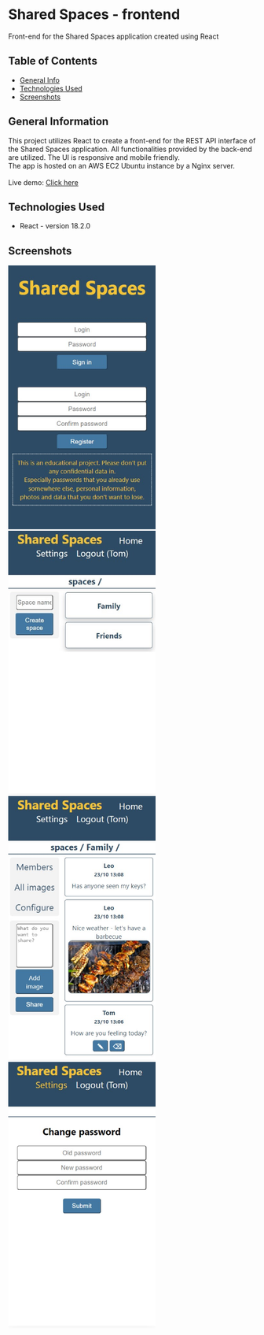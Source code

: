 # Shared Spaces - frontend
Front-end for the Shared Spaces application created using React
<br/>


## Table of Contents
* [General Info](#general-information)
* [Technologies Used](#technologies-used)
* [Screenshots](#screenshots)


## General Information
This project utilizes React to create a front-end for the REST API interface of the Shared Spaces application.
All functionalities provided by the back-end are utilized. The UI is responsive and mobile friendly.<br/>
The app is hosted on an AWS EC2 Ubuntu instance by a Nginx server.<br/><br/>
Live demo: [Click here](http://ec2-54-146-229-245.compute-1.amazonaws.com/)


## Technologies Used
- React - version 18.2.0


## Screenshots
<p float="left">
  <img src="./screenshots/screenshot_1.jpg" alt="screenshot" width="300"/>
  <img src="./screenshots/screenshot_2.jpg" alt="screenshot" width="300"/>
  <img src="./screenshots/screenshot_3.jpg" alt="screenshot" width="300"/>
  <img src="./screenshots/screenshot_7.jpg" alt="screenshot" width="300"/>
</p>

